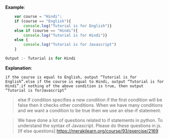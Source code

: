 
**Example**:
```javascript
    var course = "Hindi";
    if (course == "English"){
        console.log("Tutorial is for English")}
    else if (course == "Hindi"){
        console.log("Tutorial is for Hindi")}
    else {
        console.log("Tutorial is for Javascript")
    }

Output :- Tutorial is for Hindi

```

**Explanation**:

    if the course is equal to English, output “Tutorial is for English”.else if the course is equal to Hindi, output “Tutorial is for Hindi”.if nothing of the above condition is true, then output “Tutorial is forJavascript”


> else If condition specifies a new condition if the first condition will be  false then it checks other conditions. When we have many conditions and we want a condition to be true then we use an else-if statement.


> We have done a lot of questions related to if statements in python. To understand the syntax of Javascript. Please do these questions in js. [If else questions] https://merakilearn.org/course/93/exercise/2169 
